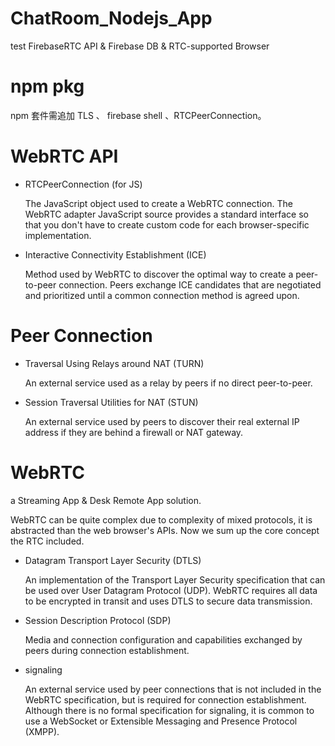 # ChatRoom_Nodejs_App
test FirebaseRTC API & Firebase DB &amp; RTC-supported Browser 

# npm pkg

npm 套件需追加 TLS 、 firebase shell 、RTCPeerConnection。

# WebRTC API

* RTCPeerConnection (for JS)
  
  The JavaScript object used to create a WebRTC connection. The WebRTC adapter JavaScript source provides a standard interface so that you don't have to create custom code for each browser-specific implementation.
  
* Interactive Connectivity Establishment (ICE)

  Method used by WebRTC to discover the optimal way to create a peer-to-peer connection. Peers exchange ICE candidates that are negotiated and prioritized until a common connection method is agreed upon.
  
# Peer Connection

* Traversal Using Relays around NAT (TURN)

  An external service used as a relay by peers if no direct peer-to-peer.
  
* Session Traversal Utilities for NAT (STUN)
  
  An external service used by peers to discover their real external IP address if they are behind a firewall or NAT gateway.

# WebRTC

a Streaming App & Desk Remote App solution.

WebRTC can be quite complex due to complexity of mixed protocols, it is abstracted than the web browser's APIs. Now we sum up the core concept the RTC included.

* Datagram Transport Layer Security (DTLS)

  An implementation of the Transport Layer Security specification that can be used over User Datagram Protocol (UDP). WebRTC requires all data to be encrypted in transit and uses DTLS to secure data transmission.

* Session Description Protocol (SDP)
  
  Media and connection configuration and capabilities exchanged by peers during connection establishment.


* signaling

  An external service used by peer connections that is not included in the WebRTC specification, but is required for connection establishment. Although there is no formal specification for signaling, it is common to use a WebSocket or Extensible Messaging and Presence Protocol (XMPP).




